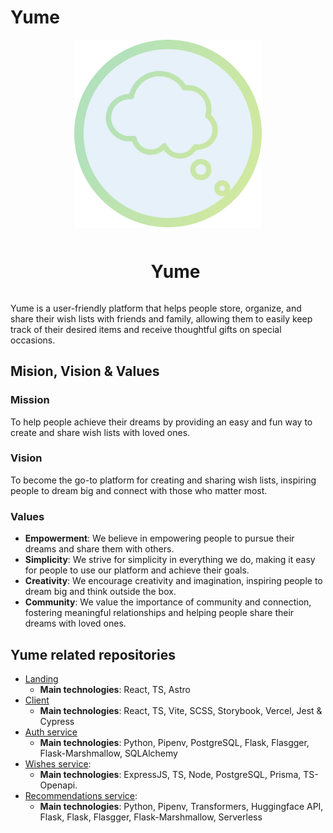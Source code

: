 # Yume

<div align="center">
  <img align="center"  width="auto" height="auto" src="/maskable_icon.png" />
  <br/>

  <div id="user-content-toc">
    <ul>
      <summary><h1 style="display: inline-block;">Yume</h1></summary>
    </ul>
  </div>
</div>

Yume is a user-friendly platform that helps people store, organize, and share their wish lists with friends and family, allowing them to easily keep track of their desired items and receive thoughtful gifts on special occasions.

## Mision, Vision & Values

### Mission

To help people achieve their dreams by providing an easy and fun way to create and share wish lists with loved ones.

### Vision

To become the go-to platform for creating and sharing wish lists, inspiring people to dream big and connect with those who matter most.

### Values

- **Empowerment**: We believe in empowering people to pursue their dreams and share them with others.
- **Simplicity**: We strive for simplicity in everything we do, making it easy for people to use our platform and achieve their goals.
- **Creativity**: We encourage creativity and imagination, inspiring people to dream big and think outside the box.
- **Community**: We value the importance of community and connection, fostering meaningful relationships and helping people share their dreams with loved ones.


## Yume related repositories

- [Landing](https://github.com/yumedotso/landing)
  - **Main technologies**: React, TS, Astro
- [Client](https://github.com/yumedotso/client)
  - **Main technologies**: React, TS, Vite, SCSS, Storybook, Vercel, Jest & Cypress
- [Auth service](https://github.com/gagocarrilloedgar/auth)
  - **Main technologies**: Python, Pipenv, PostgreSQL, Flask, Flasgger, Flask-Marshmallow, SQLAlchemy
- [Wishes service](https://github.com/yumedotso/wishes):
  - **Main technologies**: ExpressJS, TS, Node, PostgreSQL, Prisma, TS-Openapi.
- [Recommendations service](https://github.com/yumedotso/recommendations):
  - **Main technologies**: Python, Pipenv, Transformers, Huggingface API, Flask, Flask, Flasgger, Flask-Marshmallow, Serverless
  
